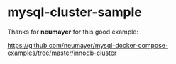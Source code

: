 # mysql-cluster-sample

Thanks for **neumayer** for this good example:

https://github.com/neumayer/mysql-docker-compose-examples/tree/master/innodb-cluster